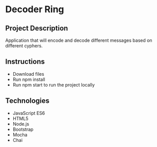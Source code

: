 # Decoder Ring


## Project Description
Application that will encode and decode different messages based on different cyphers.

## Instructions
- Download files
- Run npm install
- Run npm start to run the project locally

## Technologies
- JavaScript ES6
- HTML5
- Node.js
- Bootstrap
- Mocha
- Chai

